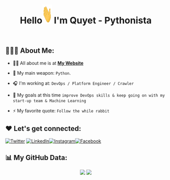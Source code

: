 <h1 align="center">Hello<img src="https://raw.githubusercontent.com/ABSphreak/ABSphreak/master/gifs/Hi.gif" width="30px" height="60px"> I'm Quyet - Pythonista</h1>


 <br/>

## 👨🏻‍💻 About Me:

- 🙋‍♂️ All about me is at **[My Website](https://qitpy.com/)**

- 🔭 My main weapon: `Python`.

- ️️️🎧 I'm working at: `DevOps / Platform Engineer / Crawler`

- 🌱 My goals at this time `improve DevOps skills & keep going on with my start-up team & Machine Learning`

- ⚡ My favorite quote: `Follow the while rabbit`

## ❤️ Let's get connected:

<p><a href="https://twitter.com/qitpy" target="_blank"><img alt="Twitter" src="https://img.shields.io/badge/twitter-%231DA1F2.svg?&style=for-the-badge&logo=twitter&logoColor=white"  height="30px"/></a> <a href="https://www.linkedin.com/in/qitpy/" target="_blank"><img alt="LinkedIn" src="https://img.shields.io/badge/linkedin-%230077B5.svg?&style=for-the-badge&logo=linkedin&logoColor=white"  height="30px"/></a><a href="https://www.instagram.com/van_quyet_210/" target="_blank"><img alt="Instagram" src="https://img.shields.io/badge/Instagram-E4405F?style=for-the-badge&logo=instagram&logoColor=white"  height="30px"/></a><a href="https://www.facebook.com/qitpy/" target="_blank"><img alt="Facebook" src="https://img.shields.io/badge/Facebook-%230077B5?style=for-the-badge&logo=facebook&logoColor=white"  height="30px"/></a>
</p>

## 📊 My GitHub Data:

<div align="center">
  <img src="https://github-readme-stats.anuraghazra1.vercel.app/api?username=qitpy&show_icons=true" />
  <img src="https://github-readme-stats.vercel.app/api/top-langs/?username=qitpy" />
</div>
